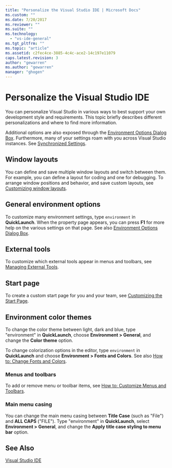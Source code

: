 ```yaml
---
title: "Personalize the Visual Studio IDE | Microsoft Docs"
ms.custom: ""
ms.date: 7/20/2017
ms.reviewer: ""
ms.suite: ""
ms.technology: 
  - "vs-ide-general"
ms.tgt_pltfrm: ""
ms.topic: "article"
ms.assetid: c2fec4ce-3885-4c4c-ace2-14c197e11079
caps.latest.revision: 3
author: "gewarren"
ms.author: "gewarren"
manager: "ghogen"
---
```


# Personalize the Visual Studio IDE

You can personalize Visual Studio in various ways to best support your own development style and requirements. This topic briefly describes different personalizations and where to find more information.

 Additional options are also exposed through the [Environment Options Dialog Box](../ide/reference/environment-options-dialog-box.md). Furthermore, many of your settings roam with you across Visual Studio instances. See [Synchronized Settings](../ide/synchronized-settings-in-visual-studio.md).

## Window layouts

You can define and save multiple window layouts and switch between them. For example, you can define a layout for coding and one for debugging. To arrange window positions and behavior, and save custom layouts, see [Customizing window layouts](../ide/customizing-window-layouts-in-visual-studio.md).  

## General environment options  

 To customize many environment settings, type `environment` in **QuickLaunch**. When the property page appears, you can press  **F1** for more help on the various settings on that page. See also [Environment Options Dialog Box](../ide/reference/environment-options-dialog-box.md).  

## External tools  
 To customize which external tools appear in menus and toolbars, see [Managing External Tools](../ide/managing-external-tools.md).  

## Start page  
 To create a custom start page for you and your team, see [Customizing the Start Page](../ide/customizing-the-start-page-for-visual-studio.md).

## Environment color themes  
 To change the color theme between light, dark and blue, type "environment" in **QuickLaunch**, choose **Environment > General**, and change the **Color theme** option.

To change colorization options in the editor, type `environment` in **QuickLaunch** and choose **Environment > Fonts and Colors**. See also [How to: Change Fonts and Colors](../ide/how-to-change-fonts-and-colors-in-visual-studio.md).  

### Menus and toolbars  
 To add or remove menu or toolbar items, see [How to: Customize Menus and Toolbars](../ide/how-to-customize-menus-and-toolbars-in-visual-studio.md).  

### Main menu casing  
 You can change the main menu casing between **Title Case** (such as "File") and **ALL CAPS** ("FILE"). Type "environment" in **QuickLaunch**, select **Environment > General**, and change the **Apply title case styling to menu bar** option.

## See Also  
 [Visual Studio IDE](../ide/visual-studio-ide.md)
